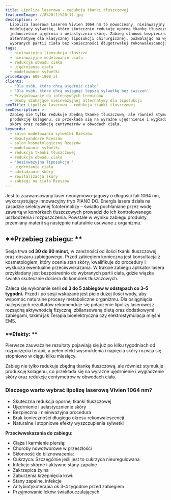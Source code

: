 ```yaml
---
title: Lipoliza laserowa - redukcja tkanki tłuszczowej
featuredImage: //8%20(1)%20(1).jpg
description: >
  Lipoliza laserowa Laserem Vivien 1064 nm to nowoczesny, nieinwazyjny zabieg
  modelujący sylwetkę, który skutecznie redukuje oporną tkankę tłuszczową, a
  jednocześnie ujędrnia i uelastycznia skórę. Zabieg stanowi bezpieczną
  alternatywę dla klasycznej liposukcji chirurgicznej, pozwalając na wysmuklenie
  wybranych partii ciała bez konieczności długotrwałej rekonwalescencji.
tags:
  - nieinwazyjna liposukcja tłuszczu
  - nieinwazyjne modelowanie ciała
  - redukcja obwodu ciała
  - ujędrnianie ciała
  - modelowanie sylwetki
priceRange: 600-1800 zł
clients:
  - 'Dla osób, które chcą ujędrnić ciało'
  - 'Dla osób, które chcą osiągnąć lepszą sylwetkę bez ćwiczeń'
  - Przygotowanie do intensywnych treningów
  - Osoby szukające nieinwazyjnej alternatywy dla liposukcji
seoTitle: Lipoliza laserowa - redukcja tkanki tłuszczowej
seoDescription: >-
  Zabieg nie tylko redukuje zbędną tkankę tłuszczową, ale również stymuluje
  produkcję kolagenu, co przekłada się na wyraźne ujędrnienie i wygładzenie
  skóry oraz redukcję centymetrów w obwodach ciała.
keywords:
  - salon modelowania sylwetki Rzeszów
  - Beautyandcare Rzeszów
  - salon kosmetologiczny Rzeszów
  - modelowanie sylwetki
  - redukcja tkanki tłuszczowej
  - redukcja obwodu ciała
  - 'bezinwazyjna liposukcja '
  - ujędrnianie ciała
  - odmładzanie skóry
  - rewitalizacja skóry
  - zabiegi na ciało Rzeszów
---
```


Jest to zaawansowany laser neodymowo-jagowy o długości fali 1064 nm, wykorzystujący innowacyjny tryb PIANO DO. Energia lasera działa na zasadzie selektywnej fototermolizy – światło pochłaniane przez wodę zawartą w komórkach tłuszczowych prowadzi do ich kontrolowanego uszkodzenia i rozpuszczenia. Powstałe w wyniku zabiegu produkty przemiany materii są następnie naturalnie usuwane z organizmu.

## \*\*Przebieg zabiegu:  \*\*

Sesja trwa o**d 30 do 90 minut,** w zależności od ilości tkanki tłuszczowej oraz obszaru zabiegowego. Przed zabiegiem konieczna jest konsultacja z kosmetologiem, który ocenia stan skóry, kwalifikuje do procedury i wyklucza ewentualne przeciwwskazania. W trakcie zabiegu aplikator lasera przykładany jest bezpośrednio do wybranych partii ciała, gdzie wiązka światła skutecznie dociera do komórek tłuszczowych.

Zaleca się wykonanie serii **od 3 do 5 zabiegów w odstępach co 3–5 tygodni.** Przed i po sesji wskazane jest picie dużej ilości wody, aby wspomóc naturalne procesy metaboliczne organizmu. Dla osiągnięcia najlepszych rezultatów rekomenduje się połączenie lipolizy laserowej z rozsądną aktywnością fizyczną, zbilansowaną dietą oraz dodatkowymi zabiegami, takimi jak Terapia bioelektryczna czy elektrostymulacja mięśni EMS.

### \*\*Efekty:  \*\*

Pierwsze zauważalne rezultaty pojawiają się już po kilku tygodniach od rozpoczęcia terapii, a pełen efekt wysmuklenia i napięcia skóry rozwija się stopniowo w ciągu kilku miesięcy.

Zabieg nie tylko redukuje zbędną tkankę tłuszczową, ale również stymuluje produkcję kolagenu, co przekłada się na wyraźne ujędrnienie i wygładzenie skóry oraz redukcję centymetrów w obwodach ciała.

### Dlaczego warto wybrać lipolizę laserową Vivien 1064 nm?

* Skuteczna redukcja opornej tkanki tłuszczowej
* Ujędrnienie i uelastycznienie skóry
* Bezpieczna i nieinwazyjna procedura
* Brak konieczności długiego okresu rekonwalescencji
* Naturalne i stopniowe efekty wyszczuplenia sylwetki

**Przeciwwskazania do zabiegu:**

* Ciąża i karmienie piersią:
* Choroby nowotworowe w przeszłości
* Skłonność do bliznowacenia:
* Cukrzyca: Szczególnie jeśli jest to cukrzyca nieuregulowana
* Infekcje skórne i aktywne stany zapalne
* Zakrzepica żylna
* Zaburzenia krzepnięcia krwi:
* Stany zapalne, infekcje
* Antybiotykoterapia ok 3-4 tygodnie przed zabiegiem
* Przyjmowanie leków światłouczulających
